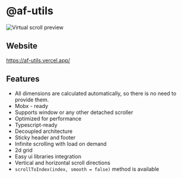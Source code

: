 # @af-utils

![Virtual scroll preview](https://af-utils.vercel.app/preview.gif)

## Website

https://af-utils.vercel.app/

## Features

-   All dimensions are calculated automatically, so there is no need to provide them.
-   Mobx - ready
-   Supports window or any other detached scroller
-   Optimized for performance
-   Typescript-ready
-   Decoupled architecture
-   Sticky header and footer
-   Infinite scrolling with load on demand
-   2d grid
-   Easy ui libraries integration
-   Vertical and horizontal scroll directions
-   `scrollToIndex(index, smooth = false)` method is available
